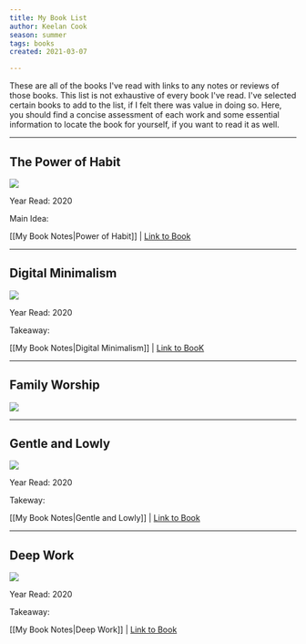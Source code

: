 ```yaml
---
title: My Book List
author: Keelan Cook
season: summer
tags: books
created: 2021-03-07

---
```


These are all of the books I've read with links to any notes or reviews of those books. This list is not exhaustive of every book I've read. I've selected certain books to add to the list, if I felt there was value in doing so. Here, you should find a concise assessment of each work and some essential information to locate the book for yourself, if you want to read it as well.

---

## The Power of Habit

<a href="https://www.amazon.com/Power-Habit-What-Life-Business-ebook/dp/B0055PGUYU?crid=2NFAKGOGOFGZQ&dchild=1&keywords=power+of+habit&qid=1615126497&sprefix=power+of+habit%2Caps%2C214&sr=8-1&linkCode=li3&tag=keelancook-20&linkId=80c9a79b659e06a5c7a1c8e02a84e5f1&language=en_US&ref_=as_li_ss_il" target="_blank"><img border="0" src="//ws-na.amazon-adsystem.com/widgets/q?_encoding=UTF8&ASIN=B0055PGUYU&Format=_SL250_&ID=AsinImage&MarketPlace=US&ServiceVersion=20070822&WS=1&tag=keelancook-20&language=en_US" ></a><img src="https://ir-na.amazon-adsystem.com/e/ir?t=keelancook-20&language=en_US&l=li3&o=1&a=B0055PGUYU" width="1" height="1" border="0" alt="" style="border:none !important; margin:0px !important;" />

Year Read: 2020

Main Idea: 

[[My Book Notes|Power of Habit]] | [Link to Book](https://amzn.to/38iDT1N)

---

## Digital Minimalism

<a href="https://www.amazon.com/Digital-Minimalism-Choosing-Focused-Noisy-ebook/dp/B07DBRBP7G?dchild=1&keywords=digital+minimalism&qid=1615128876&sr=8-1&linkCode=li3&tag=keelancook-20&linkId=cb84e9a6eb9e18621c741ee81d72f5b7&language=en_US&ref_=as_li_ss_il" target="_blank"><img border="0" src="//ws-na.amazon-adsystem.com/widgets/q?_encoding=UTF8&ASIN=B07DBRBP7G&Format=_SL250_&ID=AsinImage&MarketPlace=US&ServiceVersion=20070822&WS=1&tag=keelancook-20&language=en_US" ></a><img src="https://ir-na.amazon-adsystem.com/e/ir?t=keelancook-20&language=en_US&l=li3&o=1&a=B07DBRBP7G" width="1" height="1" border="0" alt="" style="border:none !important; margin:0px !important;" />

Year Read: 2020

Takeaway: 

[[My Book Notes|Digital Minimalism]] | [Link to BooK](https://amzn.to/3cdROaq)

---

## Family Worship

<a href="https://www.amazon.com/Family-Worship-Bible-History-Your/dp/1433567229?dchild=1&keywords=family+worship&qid=1615125803&sr=8-1&linkCode=li3&tag=keelancook-20&linkId=3566ceca35fbe00e2185ac1b3341d64a&language=en_US&ref_=as_li_ss_il" target="_blank"><img border="0" src="//ws-na.amazon-adsystem.com/widgets/q?_encoding=UTF8&ASIN=1433567229&Format=_SL250_&ID=AsinImage&MarketPlace=US&ServiceVersion=20070822&WS=1&tag=keelancook-20&language=en_US" ></a><img src="https://ir-na.amazon-adsystem.com/e/ir?t=keelancook-20&language=en_US&l=li3&o=1&a=1433567229" width="1" height="1" border="0" alt="" style="border:none !important; margin:0px !important;" />

---

## Gentle and Lowly

<a href="https://www.amazon.com/Gentle-Lowly-Christ-Sinners-Sufferers-ebook/dp/B086GWZ6CY?dchild=1&keywords=Gentle+and+Lowly&qid=1615125950&sr=8-1&linkCode=li3&tag=keelancook-20&linkId=0e74090288ca1f48df2f9c2e230bdc7b&language=en_US&ref_=as_li_ss_il" target="_blank"><img border="0" src="//ws-na.amazon-adsystem.com/widgets/q?_encoding=UTF8&ASIN=B086GWZ6CY&Format=_SL250_&ID=AsinImage&MarketPlace=US&ServiceVersion=20070822&WS=1&tag=keelancook-20&language=en_US" ></a><img src="https://ir-na.amazon-adsystem.com/e/ir?t=keelancook-20&language=en_US&l=li3&o=1&a=B086GWZ6CY" width="1" height="1" border="0" alt="" style="border:none !important; margin:0px !important;" />

Year Read: 2020

Takeway:

[[My Book Notes|Gentle and Lowly]] | [Link to Book](https://amzn.to/3qoVqLS)


---

##  Deep Work

<a href="https://www.amazon.com/Deep-Work-Focused-Success-Distracted-ebook/dp/B00X47ZVXM?dchild=1&keywords=deep+work&qid=1615129251&sr=8-1&linkCode=li3&tag=keelancook-20&linkId=9c063a0bb6bce967e8a97b2873be5e8a&language=en_US&ref_=as_li_ss_il" target="_blank"><img border="0" src="//ws-na.amazon-adsystem.com/widgets/q?_encoding=UTF8&ASIN=B00X47ZVXM&Format=_SL250_&ID=AsinImage&MarketPlace=US&ServiceVersion=20070822&WS=1&tag=keelancook-20&language=en_US" ></a><img src="https://ir-na.amazon-adsystem.com/e/ir?t=keelancook-20&language=en_US&l=li3&o=1&a=B00X47ZVXM" width="1" height="1" border="0" alt="" style="border:none !important; margin:0px !important;" />

Year Read: 2020

Takeaway:

[[My Book Notes|Deep Work]] | [Link to Book](https://amzn.to/3bkJzu6)
